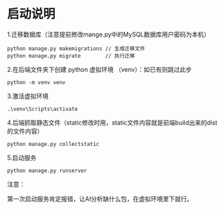 # 启动说明

1.迁移数据库（注意提前修改mange.py中的MySQL数据库用户密码为本机）

```
python manage.py makemigrations // 生成迁移文件
python manage.py migrate		// 执行迁移
```

2.在后端文件夹下创建 python 虚拟环境 （venv）：如已有则跳过此步

```
python -m venv venv
```

3.激活虚拟环境

```
.\venv\Scripts\activate
```

4.后端抓取静态文件（static修改时用，static文件内容就是前端build出来的dist的文件内容）

```
python manage.py collectstatic
```

5.启动服务

```
python manage.py runserver
```

注意：

第一次启动服务肯定报错，让AI分析缺什么包，在虚拟环境里下就行。